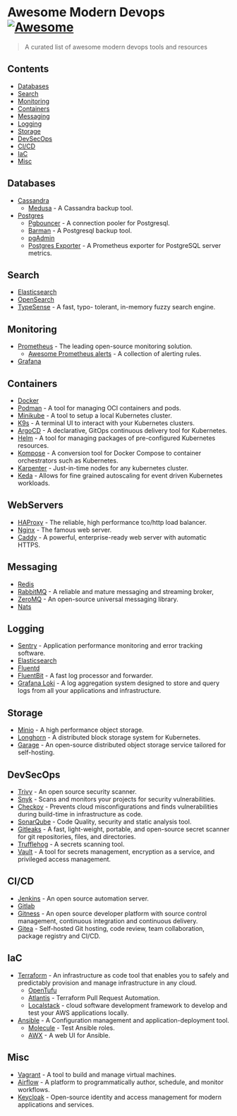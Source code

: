 # Awesome Modern Devops [![Awesome](https://awesome.re/badge.svg)](https://awesome.re)

> A curated list of awesome modern devops tools and resources


## Contents

- [Databases](#Databases)
- [Search](#Search)
- [Monitoring](#Monitoring)
- [Containers](#Containers)
- [Messaging](#Messaging)
- [Logging](#Logging)
- [Storage](#Storage)
- [DevSecOps](#DevSecOps)
- [CI/CD](#CI/CD)
- [IaC](#IaC)
- [Misc](#Misc)


## Databases
- [Cassandra](https://cassandra.apache.org/)
    - [Medusa](https://github.com/thelastpickle/cassandra-medusa) - A Cassandra backup tool.
- [Postgres](https://www.postgresql.org/)
    - [Pgbouncer](https://github.com/pgbouncer/pgbouncer) - A connection pooler for Postgresql.
    - [Barman](https://pgbarman.org/) - A Postgresql backup tool.
    - [pgAdmin](https://github.com/pgadmin-org/pgadmin4)
    - [Postgres Exporter](https://github.com/prometheus-community/postgres_exporter) - A Prometheus exporter for PostgreSQL server metrics.

## Search
- [Elasticsearch](https://www.elastic.co/elasticsearch)
- [OpenSearch](https://github.com/opensearch-project/OpenSearch)
- [TypeSense](https://github.com/typesense/typesense) - A fast, typo- tolerant, in-memory fuzzy search engine.

## Monitoring
- [Prometheus](https://prometheus.io/) - The leading open-source
monitoring solution.
    - [Awesome Prometheus alerts](https://samber.github.io/awesome-prometheus-alerts/) - A collection of alerting rules.
- [Grafana](https://grafana.com/)

## Containers
- [Docker](https://www.docker.com/)
- [Podman](https://github.com/containers/podman) -  A tool for managing OCI containers and pods.
- [Minikube](https://minikube.sigs.k8s.io/) - A tool to setup a local Kubernetes cluster. 
- [K9s](https://k9scli.io/) - A terminal UI to interact with your Kubernetes clusters.
- [ArgoCD](https://github.com/argoproj/argo-cd) - A declarative, GitOps continuous delivery tool for Kubernetes.
- [Helm](https://helm.sh/) - A tool for managing packages of pre-configured Kubernetes resources.
- [Kompose](https://kompose.io/) -  A conversion tool for Docker Compose to container orchestrators such as Kubernetes.
- [Karpenter](https://karpenter.sh/) - Just-in-time nodes for any kubernetes cluster.
- [Keda](https://keda.sh/) - Allows for fine grained autoscaling for event driven Kubernetes workloads.

## WebServers
- [HAProxy](https://www.haproxy.org/) - The reliable, high performance tco/http load balancer.
- [Nginx](http://nginx.org/) - The famous web server.
- [Caddy](https://caddyserver.com/) - A powerful, enterprise-ready web server with automatic HTTPS.

## Messaging
- [Redis](https://redis.io/)
- [RabbitMQ](https://www.rabbitmq.com/) - A reliable and mature messaging and streaming broker, 
- [ZeroMQ](https://github.com/zeromq) - An open-source universal messaging library.
- [Nats](https://nats.io/)

## Logging
- [Sentry](https://sentry.io/) - Application performance monitoring and error tracking software.
- [Elasticsearch](https://www.elastic.co/elasticsearch)
- [Fluentd](https://www.fluentd.org/)
- [FluentBit](https://github.com/fluent/fluent-bit) - A fast log processor and forwarder.
- [Grafana Loki](https://github.com/grafana/loki) - A log aggregation system designed to store and query logs from all your applications and infrastructure.

## Storage
- [Minio](https://github.com/minio/minio) - A high performance object storage.
- [Longhorn](https://github.com/longhorn/longhorn) - A distributed block storage system for Kubernetes.
- [Garage](https://garagehq.deuxfleurs.fr/) - An open-source distributed object storage service tailored for self-hosting.

## DevSecOps
- [Trivy](https://github.com/aquasecurity/trivy) - An open source security scanner.
- [Snyk](https://snyk.io/) - Scans and monitors your projects for security vulnerabilities.
- [Checkov](https://github.com/bridgecrewio/checkov) - Prevents cloud misconfigurations and finds vulnerabilities during build-time in infrastructure as code.
- [SonarQube](https://github.com/SonarSource/sonarqube) - Code Quality, security and static analysis tool. 
- [Gitleaks](https://github.com/gitleaks/gitleaks) - A fast, light-weight, portable, and open-source secret scanner for git repositories, files, and directories.
- [Trufflehog](https://github.com/trufflesecurity/trufflehog) - A secrets scanning tool.
- [Vault](https://github.com/hashicorp/vault) - A tool for secrets management, encryption as a service, and privileged access management.

## CI/CD
- [Jenkins](http://jenkins-ci.org/) - An open source automation server.
- [Gitlab](https://gitlab.com/)
- [Gitness](https://github.com/harness/gitness) - An open source developer platform with source control management, continuous integration and continuous delivery.
- [Gitea](https://github.com/go-gitea/gitea) - Self-hosted Git hosting, code review, team collaboration, package registry and CI/CD.

## IaC
- [Terraform](https://www.terraform.io/) -  An infrastructure as code tool that enables you to safely and predictably provision and manage infrastructure in any cloud.
    - [OpenTufu](https://opentofu.org/)
    - [Atlantis](https://www.runatlantis.io/) - Terraform Pull Request Automation.
    - [Localstack](https://github.com/localstack/localstack) -  cloud software development framework to develop and test your AWS applications locally.
- [Ansible](https://www.ansible.com/) - A Configuration management and application-deployment tool.
    - [Molecule](https://github.com/ansible/molecule) - Test Ansible roles.
    - [AWX](https://github.com/ansible/awx) - A web UI for Ansible.

## Misc
- [Vagrant](https://www.vagrantup.com/) - A tool to build and manage virtual machines.
- [Airflow](https://github.com/apache/airflow) - A platform to programmatically author, schedule, and monitor workflows.
- [Keycloak](https://github.com/keycloak/keycloak) - Open-source identity and access management for modern applications and services.
